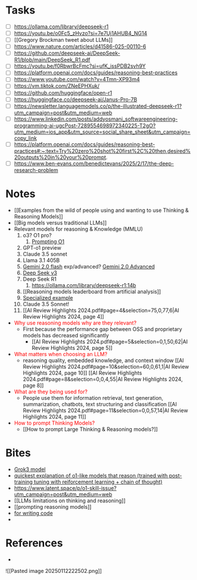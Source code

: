 # Tasks
- [ ] https://ollama.com/library/deepseek-r1
- [ ] https://youtu.be/o0Fc5_zHvzo?si=7e7Uj1AHUB4_NG14
- [ ] [[Gregory Brockman tweet about LLMs]]
- [ ] https://www.nature.com/articles/d41586-025-00110-6
- [ ] https://github.com/deepseek-ai/DeepSeek-R1/blob/main/DeepSeek_R1.pdf
- [ ] https://youtu.be/f0RbwrBcFmc?si=ufK_issPDB2svh9Y
- [ ] https://platform.openai.com/docs/guides/reasoning-best-practices
- [ ] https://www.youtube.com/watch?v=4Tmn-XP93m4
- [ ] https://vm.tiktok.com/ZNeEPHXuk/
- [ ] https://github.com/huggingface/open-r1
- [ ] https://huggingface.co/deepseek-ai/Janus-Pro-7B
- [ ] https://newsletter.languagemodels.co/p/the-illustrated-deepseek-r1?utm_campaign=post&utm_medium=web
- [ ] https://www.linkedin.com/posts/addyosmani_softwareengineering-programming-ai-ugcPost-7289554698972340225-T2gO?utm_medium=ios_app&utm_source=social_share_sheet&utm_campaign=copy_link
- [ ] https://platform.openai.com/docs/guides/reasoning-best-practices#:~:text=Try%20zero%20shot%20first%2C%20then,desired%20outputs%20in%20your%20prompt.
- [ ] https://www.ben-evans.com/benedictevans/2025/2/17/the-deep-research-problem

# Notes
- [[Examples from the wild of people using and wanting to use Thinking & Reasoning Models]]
- [[Big models versus traditional LLMs]]
- Relevant models for reasoning & Knowledge (MMLU)
	1. o3? O1 pro?
		1. [Prompting O1](https://www.latent.space/p/o1-skill-issue)
	2. GPT-o1 preview
	3. Claude 3.5 sonnet
	4. Llama 3.1 405B
	5. [Gemini 2.0 flash](https://simonwillison.net/2024/Dec/11/gemini-2/) exp/advanced? [Gemini 2.0 Advanced](https://www.youtube.com/watch?v=Fs0t6SdODd8)
	6. [Deep Seek v3](https://x.com/itspaulai/status/1872320003770618146?s=46&t=CSmFBRRX097Mpa7XSLa7uw)
	7. Deep Seek R1
		1. https://ollama.com/library/deepseek-r1:14b
	8. [[Reasoning models leaderboard from artificial analysis]]
	9. [Specialized example](https://huggingface.co/papers/2412.18925)
	10. Claude 3.5 Sonnet!
	11. [[AI Review Highlights 2024.pdf#page=4&selection=75,0,77,6|AI Review Highlights 2024, page 4]]
- <span style="color: red">Why use reasoning models why are they relevant?</span> 
	- First because the performance gap between OSS and proprietary models has decreased significantly
		- [[AI Review Highlights 2024.pdf#page=5&selection=0,1,50,62|AI Review Highlights 2024, page 5]]
 - <span style="color: red">What matters when choosing an LLM? </span> 
	 - reasoning quality, embedded knowledge, and context window [[AI Review Highlights 2024.pdf#page=10&selection=60,0,61,1|AI Review Highlights 2024, page 10]]  [[AI Review Highlights 2024.pdf#page=8&selection=0,0,4,55|AI Review Highlights 2024, page 8]]
- <span style="color: red">What are they being used for?</span> 
	- People use them for information retrieval, text generation, summarization, chatbots, text structuring and classification [[AI Review Highlights 2024.pdf#page=11&selection=0,0,57,14|AI Review Highlights 2024, page 11]]
- <span style="color: red">How to prompt Thinking Models?</span>
	- [[How to prompt Large Thinking & Reasoning models?]]

# Bites
- [Grok3 model](https://x.com/mckaywrigley/status/1892347064673038457)
- [quickest explanation of o1-like models that reason (trained with post-training tuning with reiforcement learning + chain of thought)](https://youtu.be/8-rEFXgMSTk?t=12)
- https://www.latent.space/p/o1-skill-issue?utm_campaign=post&utm_medium=web
- [[LLMs limitations on thinking and reasoning]]
- [[prompting reasoning models]]
- [for writing code](https://x.com/mattshumer_/status/1891531012674302331?s=46&t=CSmFBRRX097Mpa7XSLa7uw)
- 
# References
- 
![[Pasted image 20250112222502.png]]